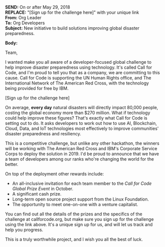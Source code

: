 **SEND:** On or after May 29, 2018  
**REPLACE:** "[Sign up for the challenge here]" with your unique link  
**From:** Org Leader  
**To:** Org Developers  
**Subject:** New initiative to build solutions improving global disaster preparedness.  

**Body:**

Team,

I wanted make you all aware of a developer-focused global challenge to help improve disaster preparedness using technology. It's called Call for Code, and I'm proud to tell you that as a company, we are committing to this cause. Call for Code is supporting the UN Human Rights office, and The International Network of The American Red Cross, with the technology being provided for free by IBM.

[Sign up for the challenge here]

On average, **every day** natural disasters will directly impact 80,000 people, costing the global economy more than $270 million. What if technology could help improve these figures? That's exactly what Call for Code is setting out to do. It asks developers to work out how to use AI, Blockchain, Cloud, Data, and IoT technologies most effectively to improve communities' disaster preparedness and resiliency.

This is a competitive challenge, but unlike any other hackathon, the winners will be working with The American Red Cross and IBM's Corporate Service Corps to deploy the solution in 2019. I'd be proud to announce that we have a team of developers among our ranks who're changing the world for the better.

On top of the deployment other rewards include:
* An all-inclusive invitation for each team member to the *Call for Code Global Prize Event* in October.
* A significant cash prize.
* Long-term open source project support from the Linux Foundation.
* The opportunity to meet one-on-one with a venture capitalist.

You can find out all the details of the prizes and the specifics of the challenge at callforcode.org, but make sure you sign up for the challenge using the link above. It's a unique sign up for us, and will let us track and help you progress.

This is a truly worthwhile project, and I wish you all the best of luck.
